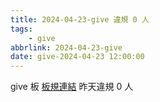 ```yaml
---
title: 2024-04-23-give 違規 0 人
tags:
    - give
abbrlink: 2024-04-23-give
date: give-2024-04-23 12:00:00
---
```

give 板 [板規連結](https://www.ptt.cc/bbs/give/M.1612495900.A.C32.html)
昨天違規 0 人
